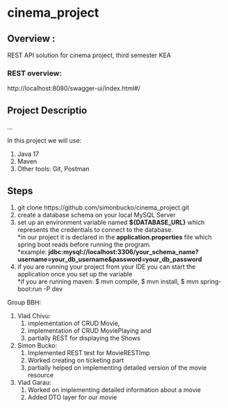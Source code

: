 # cinema_project
 
## Overview :
REST API solution for cinema project, third semester KEA

### REST overview:
http://localhost:8080/swagger-ui/index.html#/

## Project Descriptio
...

In this project we will use:
<ol>
  <li>Java 17</li>
  <li>Maven</li>
  <li>Other tools: Git, Postman</li>
 </ol>
 
 ## Steps
  <ol>
  <li>git clone https://github.com/simonbucko/cinema_project.git</li>
  <li>create a database schema on your local MySQL Server</li>
  <li>set up an environment variable named <b>${DATABASE_URL}</b> which represents the credentials to connect to the database.
   <br>*in our project it is declared in the <b>application.properties</b> file which spring boot reads before running the program.
   <br>*example: <b>jdbc:mysql://localhost:3306/your_schema_name?username=your_db_username&password=your_db_password</b>
  <li>if you are running your project from your IDE you can start the application once you set up the variable</li>
      *if you are running maven: $ mvn compile, $ mvn install, $ mvn spring-boot:run -P dev
 </ol>
 
Group BBH:
1. Vlad Chivu: 
   1. implementation of CRUD Movie, 
   2. implementation of CRUD MoviePlaying and 
   3. partially REST for displaying the Shows
2. Simon Bucko: 
   1. Implemented REST test for MovieRESTImp
   2. Worked creating on ticketing part
   3. partially helped on implementing detailed version of the movie resource
3. Vlad Garau:
   1. Worked on implementing detailed information about a movie
   2. Added DTO layer for our movie 

 
